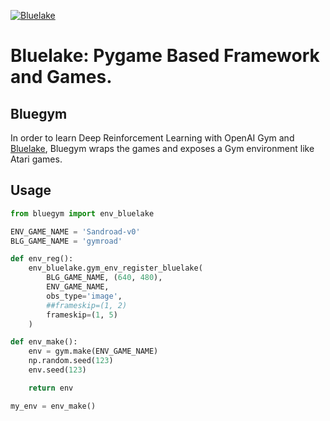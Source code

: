 [![Bluelake](https://github.com/lancelee82/bluelake/data/bl2.png)](https://github.com/lancelee82/bluelake)

# Bluelake: Pygame Based Framework and Games.


## Bluegym

In order to learn Deep Reinforcement Learning with OpenAI Gym and
[Bluelake](https://github.com/lancelee82/bluelake), Bluegym wraps
the games and exposes a Gym environment like Atari games.


## Usage

```python
from bluegym import env_bluelake

ENV_GAME_NAME = 'Sandroad-v0'
BLG_GAME_NAME = 'gymroad'

def env_reg():
    env_bluelake.gym_env_register_bluelake(
        BLG_GAME_NAME, (640, 480),
        ENV_GAME_NAME,
        obs_type='image',
        ##frameskip=(1, 2)
        frameskip=(1, 5)
    )

def env_make():
    env = gym.make(ENV_GAME_NAME)
    np.random.seed(123)
    env.seed(123)

    return env

my_env = env_make()
```